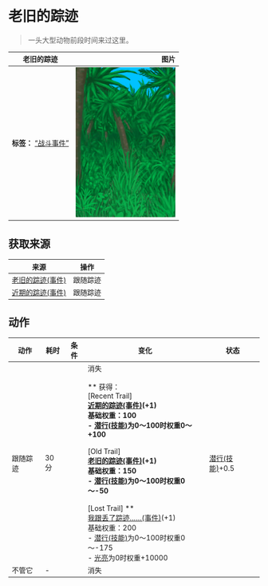 # 老旧的踪迹  
> 一头大型动物前段时间来过这里。  
  
  老旧的踪迹  |   图片   
 ----  |  ----:   
 **标签：**	[“战斗事件”](tag_FightEvent.md)  |  <img decoding="async" src="Sprite/Jungle.png" href="a.md" style="max-width:300px;max-height:300px;">   
  
## 获取来源  
来源  |  操作  
----  |  ----  
[老旧的踪迹(事件)](Event_BoarTrailOld.md)  |  跟随踪迹  
[近期的踪迹(事件)](Event_BoarTrailRecent.md)  |  跟随踪迹  
## 动作  
动作  |  耗时  |  条件  |  变化  |  状态  
----  |  ----  |  ----  |  ----  |  ----  
跟随踪迹<br>  |  30分  |    |  消失<br><br>** 获得： **<br>** [Recent Trail] **<br>  [近期的踪迹(事件)](Event_BoarTrailRecent.md)(+1)<br>基础权重：100<br>- [潜行(技能)](Skill_Stealth.md)为0～100时权重0～+100<br><br>** [Old Trail] **<br>  [老旧的踪迹(事件)](Event_BoarTrailOld.md)(+1)<br>基础权重：150<br>- [潜行(技能)](Skill_Stealth.md)为0～100时权重0～-50<br><br>** [Lost Trail] **<br>  [我跟丢了踪迹……(事件)](Event_BoarTrailLost.md)(+1)<br>基础权重：200<br>- [潜行(技能)](Skill_Stealth.md)为0～100时权重0～-175<br>- [光亮](Light.md)为0时权重+10000<br>  |  [潜行(技能)](Skill_Stealth.md)+0.5  
不管它<br>  |  -  |    |  消失  |    
